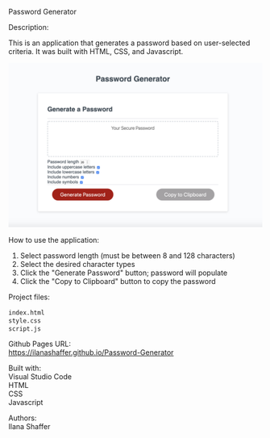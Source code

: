 Password Generator  

Description:  

This is an application that generates a password based on user-selected criteria. It was built with HTML, CSS, and Javascript.  

![Password Generator Screenshot](Password-Generator_Screenshot.png)  

How to use the application:  
1. Select password length (must be between 8 and 128 characters)  
2. Select the desired character types  
3. Click the "Generate Password" button; password will populate    
4. Click the "Copy to Clipboard" button to copy the password  

Project files:  

    index.html  
    style.css  
    script.js  

Github Pages URL:  
https://ilanashaffer.github.io/Password-Generator


Built with:  
Visual Studio Code  
HTML  
CSS  
Javascript 

Authors:  
Ilana Shaffer
